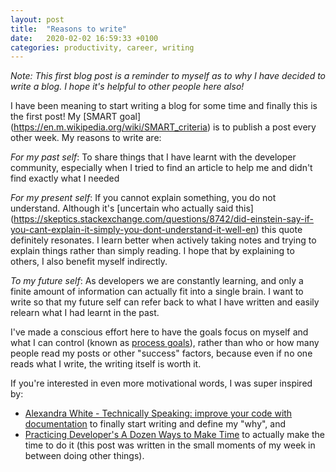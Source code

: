 ```yaml
---
layout: post
title:  "Reasons to write"
date:   2020-02-02 16:59:33 +0100
categories: productivity, career, writing
---
```

_Note: This first blog post is a reminder to myself as to why I have decided to write a blog. I hope it's helpful to other people here also!_

I have been meaning to start writing a blog for some time and finally this is the first post! My [SMART goal] (https://en.m.wikipedia.org/wiki/SMART_criteria) is to publish a post every other week. My reasons to write are:

_For my past self_: To share things that I have learnt with the developer community, especially when I tried to find an article to help me and didn't find exactly what I needed

_For my present self_: If you cannot explain something, you do not understand. Although it's [uncertain who actually said this] (https://skeptics.stackexchange.com/questions/8742/did-einstein-say-if-you-cant-explain-it-simply-you-dont-understand-it-well-en) this quote definitely resonates. I learn better when actively taking notes and trying to explain things rather than simply reading. I hope that by explaining to others, I also benefit myself indirectly. 

_To my future self_: As developers we are constantly learning, and only a finite amount of information can actually fit into a single brain. I want to write so that my future self can refer back to what I have written and easily relearn what I had learnt in the past. 

I've made a conscious effort here to have the goals focus on myself and what I can control (known as [process goals](https://alifeofproductivity.com/creativity-set-process-goals/
)), rather than who or how many people read my posts or other "success" factors, because even if no one reads what I write, the writing itself is worth it.

If you're interested in even more motivational words, I was super inspired by:
- [Alexandra White - Technically Speaking: improve your code with documentation](https://www.youtube.com/watch?v=nomw8qlGIM8) to finally start writing and define my "why", and
- [Practicing Developer's A Dozen Ways to Make Time](https://dev.to/practicingdev/a-dozen-ways-to-make-time-2c5m) to actually make the time to do it (this post was written in the small moments of my week in between doing other things).

